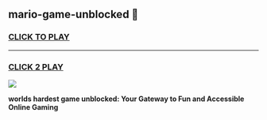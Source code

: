 
## mario-game-unblocked 👋
<h3>
<a href="https://premium.freeplayer.one?title=mario-game-unblocked&ref=14F">CLICK TO PLAY</a></h3>
<hr>

<h3>
<a href="https://premium.freeplayer.one?title=mario-game-unblocked&ref=14F">CLICK 2 PLAY</a>
  
</h3>

<a href="https://premium.freeplayer.one?title=mario-game-unblocked&ref=12F/"><img src="https://clearcache.store/games.png"></a>


**worlds hardest game unblocked: Your Gateway to Fun and Accessible Online Gaming**
